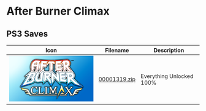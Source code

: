 # After Burner Climax

## PS3 Saves

| Icon | Filename | Description |
|------|----------|-------------|
| ![After Burner Climax](ICON0.PNG) | [00001319.zip](00001319.zip) | Everything Unlocked 100% |

